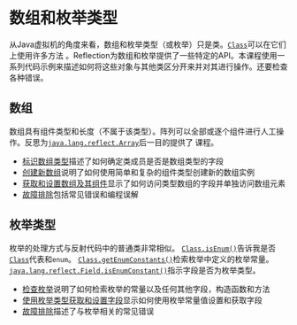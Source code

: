 # 数组和枚举类型

从Java虚拟机的角度来看，数组和枚举类型（或枚举）只是类。[`Class`](https://docs.oracle.com/javase/8/docs/api/java/lang/Class.html)可以在它们上使用许多方法 。Reflection为数组和枚举提供了一些特定的API。本课程使用一系列代码示例来描述如何将这些对象与其他类区分开来并对其进行操作。还要检查各种错误。

## 数组

数组具有组件类型和长度（不属于该类型）。阵列可以全部或逐个组件进行人工操作。反思为[`java.lang.reflect.Array`](https://docs.oracle.com/javase/8/docs/api/java/lang/reflect/Array.html)后一目的提供了 课程。

- [标识数组类型](arrayComponents.md)描述了如何确定类成员是否是数组类型的字段
- [创建新数组](arrayInstance.md)说明了如何使用简单和复杂的组件类型创建新的数组实例
- [获取和设置数组及其组件](arraySetGet.md)显示了如何访问类型数组的字段并单独访问数组元素
- [故障排除](arrayTrouble.md)包括常见错误和编程误解

## 枚举类型

枚举的处理方式与反射代码中的普通类非常相似。 [`Class.isEnum()`](https://docs.oracle.com/javase/8/docs/api/java/lang/Class.html#isEnum--)告诉我是否 [`Class`](https://docs.oracle.com/javase/8/docs/api/java/lang/Class.html)代表和`enum`。 [`Class.getEnumConstants()`](https://docs.oracle.com/javase/8/docs/api/java/lang/Class.html#getEnumConstants--)检索枚举中定义的枚举常量。 [`java.lang.reflect.Field.isEnumConstant()`](https://docs.oracle.com/javase/8/docs/api/java/lang/reflect/Field.html#isEnumConstant--)指示字段是否为枚举类型。

- [检查枚举](enumMembers.md)说明了如何检索枚举的常量以及任何其他字段，构造函数和方法
- [使用枚举类型获取和设置字段](enumSetGet.md)显示如何使用枚举常量值设置和获取字段
- [故障排除](enumTrouble.md)描述了与枚举相关的常见错误